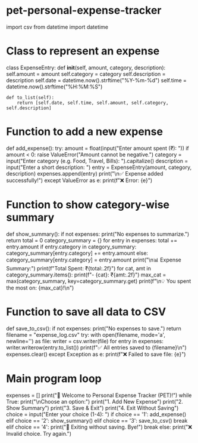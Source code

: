# pet-personal-expense-tracker
import csv
from datetime import datetime

# Class to represent an expense
class ExpenseEntry:
    def __init__(self, amount, category, description):
        self.amount = amount
        self.category = category
        self.description = description
        self.date = datetime.now().strftime("%Y-%m-%d")
        self.time = datetime.now().strftime("%H:%M:%S")

    def to_list(self):
        return [self.date, self.time, self.amount, self.category, self.description]

# Function to add a new expense
def add_expense():
    try:
        amount = float(input("Enter amount spent (₹): "))
        if amount < 0:
            raise ValueError("Amount cannot be negative.")
        category = input("Enter category (e.g. Food, Travel, Bills): ").capitalize()
        description = input("Enter a short description: ")
        entry = ExpenseEntry(amount, category, description)
        expenses.append(entry)
        print("\n✅ Expense added successfully!")
    except ValueError as e:
        print(f"❌ Error: {e}")

# Function to show category-wise summary
def show_summary():
    if not expenses:
        print("No expenses to summarize.")
        return
    total = 0
    category_summary = {}
    for entry in expenses:
        total += entry.amount
        if entry.category in category_summary:
            category_summary[entry.category] += entry.amount
        else:
            category_summary[entry.category] = entry.amount
    print("\n📊 Expense Summary:")
    print(f"Total Spent: ₹{total:.2f}")
    for cat, amt in category_summary.items():
        print(f"- {cat}: ₹{amt:.2f}")
    max_cat = max(category_summary, key=category_summary.get)
    print(f"\n💡 You spent the most on: {max_cat}!\n")

# Function to save all data to CSV
def save_to_csv():
    if not expenses:
        print("No expenses to save.")
        return
    filename = "expense_log.csv"
    try:
        with open(filename, mode='a', newline='') as file:
            writer = csv.writer(file)
            for entry in expenses:
                writer.writerow(entry.to_list())
        print(f"✅ All entries saved to {filename}\n")
        expenses.clear()
    except Exception as e:
        print(f"❌ Failed to save file: {e}")

# Main program loop
expenses = []
print("🧾 Welcome to Personal Expense Tracker (PET)!")
while True:
    print("\nChoose an option:")
    print("1. Add New Expense")
    print("2. Show Summary")
    print("3. Save & Exit")
    print("4. Exit Without Saving")
    choice = input("Enter your choice (1-4): ")
    if choice == '1':
        add_expense()
    elif choice == '2':
        show_summary()
    elif choice == '3':
        save_to_csv()
        break
    elif choice == '4':
        print("👋 Exiting without saving. Bye!")
        break
    else:
        print("❌ Invalid choice. Try again.")

